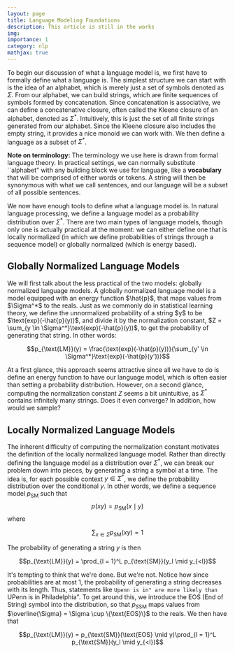 ```yaml
---
layout: page
title: Language Modeling Foundations
description: This article is still in the works
img: 
importance: 1
category: nlp
mathjax: true
---
```

To begin our discussion of what a language model is, we first have to formally define what a language is. The simplest structure we can start with is the idea of an alphabet, which is merely just a set of symbols denoted as $\Sigma$. From our alphabet, we can build strings, which are finite sequences of symbols formed by concatenation. Since concatenation is associative, we can define a concatenative closure, often called the Kleene closure of an alphabet, denoted as $\Sigma^*$. Intuitively, this is just the set of all finite strings generated from our alphabet. Since the Kleene closure also includes the empty string, it provides a nice monoid we can work with. We then define a language as a subset of $\Sigma^*$.

<b>Note on terminology:</b> The terminology we use here is drawn from formal language theory. In practical settings, we can normally substitute ``alphabet" with any building block we use for language, like a <b> vocabulary </b> that will be comprised of either words or tokens. A string will then be synonymous with what we call sentences, and our language will be a subset of all possible sentences.

We now have enough tools to define what a language model is. In natural language processing, we define a language model as a probability distribution over $\Sigma^*$. There are two main types of language models, though only one is actually practical at the moment: we can either define one that is locally normalized (in which we define probabilities of strings through a sequence model) or globally normalized (which is energy based).

<h2>Globally Normalized Language Models</h2>
We will first talk about the less practical of the two models: globally normalized language models. A globally normalized language model is a model equipped with an energy function $\hat{p}$, that maps values from $\Sigma^*$ to the reals. Just as we commonly do in statistical learning theory, we define the unnormalized probability of a string $y$ to be $\text{exp}(-\hat{p}(y))$, and divide it by the normalization constant, $Z = \sum_{y \in \Sigma^*}\text{exp}(-\hat{p}(y))$, to get the probability of generating that string. In other words:

$$p_{\text{LM}}(y) = \frac{\text{exp}(-\hat{p}(y))}{\sum_{y' \in \Sigma^*}\text{exp}(-\hat{p}(y'))}$$

At a first glance, this approach seems attractive since all we have to do is define an energy function to have our language model, which is often easier than setting a probability distribution. However, on a second glance, computing the normalization constant $Z$ seems a bit unintuitive, as $\Sigma^*$ contains infinitely many strings. Does it even converge? In addition, how would we sample?

<h2>Locally Normalized Language Models</h2>

The inherent difficulty of computing the normalization constant motivates the definition of the locally normalized language model. Rather than directly defining the language model as a distribution over $\Sigma^*$, we can break our problem down into pieces, by generating a string a symbol at a time. The idea is, for each possible context $y \in \Sigma^*$, we define the probability distribution over the conditional $y$. In other words, we define a sequence model $p_{\text{SM}}$ such that
$$p(xy) = p_{\text{SM}}(x \mid y)$$
where

$$\sum_{x \in \Sigma} p_{\text{SM}}(xy) = 1$$

The probability of generating a string $y$ is then

$$p_{\text{LM}}(y) = \prod_{l = 1}^L p_{\text{SM}}(y_l \mid y_{<l})$$

It's tempting to think that we're done. But we're not. Notice how since probabilities are at most 1, the probability of generating a string decreases with its length. Thus, statements like ``Upenn is in" are more likely than ``UPenn is in Philadelphia". To get around this, we introduce the EOS (End of String) symbol into the distribution, so that $p_{S\text{SM}}$ maps values from $\overline{\Sigma} = \Sigma \cup \{\text{EOS}\}$ to the reals. We then have that

$$p_{\text{LM}}(y) = p_{\text{SM}}(\text{EOS} \mid y)\prod_{l = 1}^L p_{\text{SM}}(y_l \mid y_{<l})$$